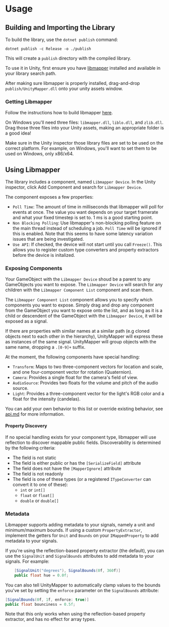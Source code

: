 # Usage

## Building and Importing the Library

To build the library, use the `dotnet publish` command:

    dotnet publish -c Release -o ./publish

This will create a `publish` directory with the compiled library.

To use it in Unity, first ensure you have [libmapper](https://github.com/libmapper/libmapper) installed and available 
in your library search path. 

After making sure libmapper is properly installed, drag-and-drop `publish/UnityMapper.dll` onto your unity
assets window.

### Getting Libmapper

Follow the instructions how to build libmapper [here](https://github.com/libmapper/libmapper/blob/main/doc/how_to_compile_and_run.md).

On Windows you'll need three files: `libmapper.dll`, `liblo.dll`, and `zlib.dll`. Drag those three files into your Unity assets, making an appropriate folder is a good idea!

Make sure in the Unity inspector those library files are set to be used on the correct platform. For example, on Windows, you'll want to set them to be used on Windows, only x86/x64.

## Using Libmapper

The library includes a component, named `Libmapper Device`. In the Unity inspector, click Add Component and search 
for `Libmapper Device`.

The component exposes a few properties:
- `Poll Time`: The amount of time in milliseconds that libmapper will poll for events at once.
   The value you want depends on your target framerate and what your fixed timestep is set to. 1 ms is a good starting point.
- `Non Blocking Polling`: Use libmapper's non-blocking polling feature on the main thread instead of scheduling a job. `Poll Time`
   will be ignored if this is enabled. Note that this seems to have some latency variation issues that are being investigated.
- `Use API`: If checked, the device will not start until you call `Freeze()`. This allows you to register custom type converters
   and property extractors before the device is initalized.

### Exposing Components

Your GameObject with the `Libmapper Device` shoud be a parent to any GameObjects you want to expose. The `Libmapper Device` will
search for any children with the `Libmapper Component List` component and scan them.

The `Libmapper Component List` component allows you to specify which components you want to expose. Simply drag and drop any component from the
GameObject you want to expose onto the list, and as long as it is a child or descendent of the GameObject with the `Libmapper Device`, it will be exposed as a signal.

If there are properties with similar names at a similar path (e.g cloned objects next to each other in the hierarchy),
UnityMapper will express these as instances of the same signal. UnityMapper will group objects with the same name, dropping a `.[0-9]+` suffix.

At the moment, the following components have special handling:
- `Transform`: Maps to two three-component vectors for location and scale, and one four-component vector for rotation (Quaternion).
- `Camera`: Provides a single float for the camera's field of view.
- `AudioSource`: Provides two floats for the volume and pitch of the audio source.
- `Light`: Provides a three-component vector for the light's RGB color and a float for the intensity (candelas).

You can add your own behavior to this list or override existing behavior, see [api.md](api.md) for more information.

#### Property Discovery

If no special handling exists for your component type, libmapper will use reflection to discover mappable public fields.
Discoverability is determined by the following criteria:
- The field is not static
- The field is either public or has the `[SerializeField]` attribute
- The field does not have the `[MapperIgnore]` attribute
- The field is not readonly
- The field is one of these types (or a registered `ITypeConverter` can convert it to one of these):
  - `int` or `int[]`
  - `float` or `float[]`
  - `double` or `double[]`

### Metadata
Libmapper supports adding metadata to your signals, namely a unit and minimum/maximum bounds. If using a custom `PropertyExtractor`, implement
the getters for `Unit` and `Bounds` on your `IMappedProperty` to add metadata to your signals.

If you're using the reflection-based property extractor (the default), you can use the `SignalUnit` and `SignalBounds` attributes to add metadata to your signals. For example:
```csharp
    [SignalUnit("degrees"), SignalBounds(0f, 360f)]
    public float hue = 0.0f;
```

You can also tell UnityMapper to automatically clamp values to the bounds you've set by setting the `enforce` parameter on the `SignalBounds` attribute:
```csharp
[SignalBounds(0f, 1f, enforce: true)]
public float bounciness = 0.5f;
```
Note that this only works when using the reflection-based property extractor, and has no effect for array types.
